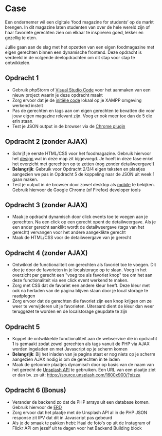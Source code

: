 # Case
Een ondernemer wil een digitale ‘food magazine for students’ op de markt
brengen. In dit magazine laten studenten van over de hele wereld zijn of
haar favoriete gerechten zien om elkaar te inspireren goed, lekker en 
gezellig te eten. 

Jullie gaan aan de slag met het opzetten van een eigen foodmagazine met 
eigen gerechten binnen een dynamische frontend. Deze opdracht is verdeeld in
de volgende deelopdrachten om dit stap voor stap te ontwikkelen.

## Opdracht 1
- Gebruik phpStorm of [Visual Studio Code](https://code.visualstudio.com) voor het
aanmaken van een nieuw project waarin je deze opdracht maakt
- Zorg ervoor dat je de [initiële code](../week1/assignment-start) lokaal op
je XAMPP omgeving werkend instelt
- Pas de gerechten en tags aan om eigen gerechten te bevatten die voor jouw
eigen magazine relevant zijn. Voeg er ook meer toe dan de 5 die erin staan.
- Test je JSON output in de browser via de
[Chrome plugin](https://chrome.google.com/webstore/detail/jsonview/chklaanhfefbnpoihckbnefhakgolnmc?hl=en)

## Opdracht 2 (zonder AJAX)
- Schrijf je eerste HTML/CSS voor het foodmagazine. Gebruik hiervoor het
[design](./design_voorbeeld.png) wat in deze map zit bijgevoegd. Je hoeft in deze
fase enkel het overzicht met gerechten op te zetten (nog zonder detailweergave!)
- **Belangrijk**: Gebruik voor Opdracht 2/3/4 eigen teksten en plaatjes
aangezien we pas in Opdracht 5 de koppeling naar de JSON uit week 1 gaan maken.
- Test je output in de browser door zowel desktop als [mobile](./design_voorbeeld_mobile.png)
te bekijken. Gebruik hiervoor de Google Chrome (of Firefox) developer tools

## Opdracht 3 (zonder AJAX)
- Maak je opdracht dynamisch door click events toe te voegen aan je gerechten.
Na een click op een gerecht opent de detailweergave. Als je een ander gerecht
aanklikt wordt de detailweergave (tags van het gerecht) vervangen voor het
andere aangeklikte gerecht
- Maak de HTML/CSS voor de detailweergave van je gerecht

## Opdracht 4 (zonder AJAX)
- Ontwikkel de functionaliteit om gerechten als favoriet toe te voegen. Dit doe je
door de favorieten in je localstorage op te slaan. Voeg in het overzicht per gerecht
een "voeg toe als favoriet knop" toe om het aan deze functionaliteit via een click
event werkend te maken.
- Zorg met CSS dat de favoriet een andere kleur heeft. Deze kleur met ook na
herladen van de pagina blijven staan door je local storage te raadplegen
- Zorg ervoor dat de gerechten die favoriet zijn een knop krijgen om ze weer
te verwijderen uit je favorieten. Uiteraard dient de kleur dan weer teruggezet
te worden en de localstorage geupdate te zijn

## Opdracht 5
- Koppel de ontwikkelde functionaliteit aan de webservice die in opdracht 1
is gemaakt zodat zowel gerechten als tags vanuit de PHP via AJAX worden
ingeladen en met Javascript op je scherm komen
- **Belangrijk**: Bij het inladen van je pagina staat er nog niets op je scherm
aangezien AJAX nodig is om de gerechten in te laden
- Maak de getoonde plaatjes dynamisch door op basis van de naam van het gerecht
de [Unsplash API](https://source.unsplash.com/) te gebruiken. Een URL van een
plaatje ziet er dan bv. zo uit: https://source.unsplash.com/1600x900/?pizza

## Opdracht 6 (Bonus)
- Verander de backend zo dat de PHP arrays uit een database komen. Gebruik
hiervoor de [ERD](./optioneel_erd.png)
- Zorg ervoor dat het plaatje met de Unsplash API al in de PHP JSON response
zit IPV dat dit in Javascript pas gebeurd
- Als je de smaak te pakken hebt: Haal de foto's op uit de Instagram of Flickr
API om jezelf uit te dagen voor het Backend Building block
